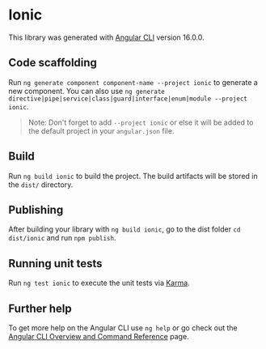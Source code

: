 # Ionic

This library was generated with [Angular CLI](https://github.com/angular/angular-cli) version 16.0.0.

## Code scaffolding

Run `ng generate component component-name --project ionic` to generate a new component. You can also use `ng generate directive|pipe|service|class|guard|interface|enum|module --project ionic`.
> Note: Don't forget to add `--project ionic` or else it will be added to the default project in your `angular.json` file. 

## Build

Run `ng build ionic` to build the project. The build artifacts will be stored in the `dist/` directory.

## Publishing

After building your library with `ng build ionic`, go to the dist folder `cd dist/ionic` and run `npm publish`.

## Running unit tests

Run `ng test ionic` to execute the unit tests via [Karma](https://karma-runner.github.io).

## Further help

To get more help on the Angular CLI use `ng help` or go check out the [Angular CLI Overview and Command Reference](https://angular.io/cli) page.
